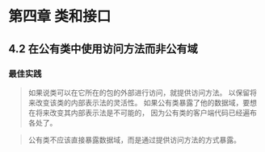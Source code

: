 # 第四章 类和接口

## 4.2 在公有类中使用访问方法而非公有域

### 最佳实践

> 如果说类可以在它所在的包的外部进行访问，就提供访问方法。
> 以保留将来改变该类的内部表示法的灵活性。
> 如果公有类暴露了他的数据域，要想在将来改变其内部表示法是不可能的，
> 因为公有类的客户端代码已经遍布各处了。

> 公有类不应该直接暴露数据域，而是通过提供访问方法的方式暴露。

